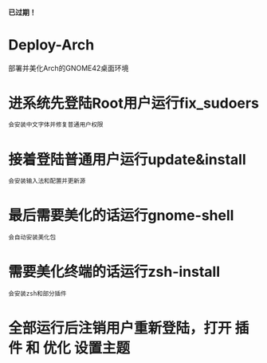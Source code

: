 #### 已过期！

# Deploy-Arch
部署并美化Arch的GNOME42桌面环境

# 进系统先登陆Root用户运行fix_sudoers
````bash 
会安装中文字体并修复普通用户权限
````
# 接着登陆普通用户运行update&install
````bash
会安装输入法和配置并更新源
````
# 最后需要美化的话运行gnome-shell
````bash 
会自动安装美化包
````
# 需要美化终端的话运行zsh-install
````bash 
会安装zsh和部分插件
````
# 全部运行后注销用户重新登陆，打开 插件 和 优化 设置主题
